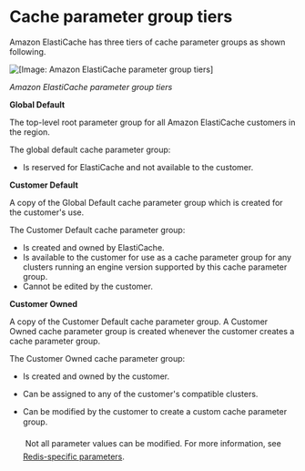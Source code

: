# Cache parameter group tiers<a name="ParameterGroups.Tiers"></a>

Amazon ElastiCache has three tiers of cache parameter groups as shown following\.

![\[Image: Amazon ElastiCache parameter group tiers\]](http://docs.aws.amazon.com/AmazonElastiCache/latest/red-ug/images/ElastiCache-ParameterGroups-Tiers.png)

*Amazon ElastiCache parameter group tiers*

**Global Default**

The top\-level root parameter group for all Amazon ElastiCache customers in the region\.

The global default cache parameter group:
+ Is reserved for ElastiCache and not available to the customer\.

**Customer Default**

A copy of the Global Default cache parameter group which is created for the customer's use\.

The Customer Default cache parameter group:
+ Is created and owned by ElastiCache\.
+ Is available to the customer for use as a cache parameter group for any clusters running an engine version supported by this cache parameter group\.
+ Cannot be edited by the customer\.

**Customer Owned**

A copy of the Customer Default cache parameter group\. A Customer Owned cache parameter group is created whenever the customer creates a cache parameter group\.

The Customer Owned cache parameter group:
+ Is created and owned by the customer\.
+ Can be assigned to any of the customer's compatible clusters\.
+ Can be modified by the customer to create a custom cache parameter group\. 

   Not all parameter values can be modified\. For more information, see [Redis\-specific parameters](ParameterGroups.Redis.md)\.